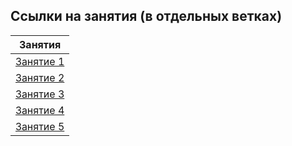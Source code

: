 ## Ссылки на занятия (в отдельных ветках)

|                                 Занятия                                  |
| :----------------------------------------------------------------------: |
| [Занятие 1](https://github.com/josserden/39-blended-team2/tree/lesson-1) |
| [Занятие 2](https://github.com/josserden/39-blended-team2/tree/lesson-2) |
|                              [Занятие 3]()                               |
| [Занятие 4](https://github.com/josserden/39-blended-team2/tree/lesson-4) |
|                              [Занятие 5]()                               |
